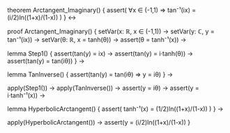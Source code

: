 theorem Arctangent_Imaginary() {
  assert(
    ∀x ∈ (-1,1) ⇒ 
    tan⁻¹(ix) = (i/2)ln((1+x)/(1-x))
  )
} ↔

proof Arctangent_Imaginary() {
  setVar(x: ℝ, x ∈ (-1,1)) →
  setVar(y: ℂ, y = tan⁻¹(ix)) →
  setVar(θ: ℝ, x = tanh(θ)) →
  assert(θ = tanh⁻¹(x)) →

  lemma Step1() {
    assert(tan(y) = ix) →
    assert(tan(y) = i·tanh(θ)) →
    assert(tan(y) = tan(iθ))
  } →

  lemma TanInverse() {
    assert(tan(y) = tan(iθ) ⇒ y = iθ)
  } →

  apply(Step1()) →
  apply(TanInverse()) →
  assert(y = iθ) →
  assert(y = i·tanh⁻¹(x)) →

  lemma HyperbolicArctangent() {
    assert(
      tanh⁻¹(x) = (1/2)ln((1+x)/(1-x))
    )
  } →

  apply(HyperbolicArctangent()) →
  assert(y = (i/2)ln((1+x)/(1-x))
}